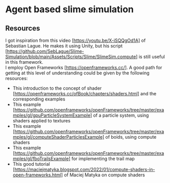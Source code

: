 # Agent based slime simulation

## Resources
I got inspiration from this video [https://youtu.be/X-iSQQgOd1A] of Sebastian Lague. He makes it using Unity, but his script [https://github.com/SebLague/Slime-Simulation/blob/main/Assets/Scripts/Slime/SlimeSim.compute] is still useful in this framework.  
I employ Open Frameworks [https://openframeworks.cc/]. A good path for getting at this level of understanding could be given by the following resources:  
- This introduction to the concept of shader [https://openframeworks.cc/ofBook/chapters/shaders.html] and the corresponding examples  
- This example [https://github.com/openframeworks/openFrameworks/tree/master/examples/gl/gpuParticleSystemExample] of a particle system, using shaders applied to textures  
- This example [https://github.com/openframeworks/openFrameworks/tree/master/examples/gl/computeShaderParticlesExample] of boids, using compute shaders  
- This example [https://github.com/openframeworks/openFrameworks/tree/master/examples/gl/fboTrailsExample] for implementing the trail map
- This good tutorial [https://maciejmatyka.blogspot.com/2022/01/compute-shaders-in-open-frameworks.html] of Maciej Matyka on compute shaders  
